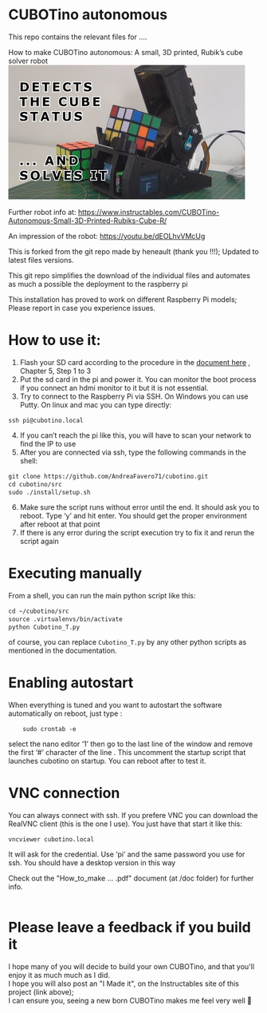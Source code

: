 # CUBOTino autonomous

This repo contains the relevant files for ....

How to make CUBOTino autonomous: A small, 3D printed, Rubik’s cube solver robot
![title image](/images/title.jpg)

Further robot info at: https://www.instructables.com/CUBOTino-Autonomous-Small-3D-Printed-Rubiks-Cube-R/

An impression of the robot: https://youtu.be/dEOLhvVMcUg

This is forked from the git repo made by heneault (thank you !!!); Updated to latest files versions.

This git repo simplifies the download of the individual files and automates as much a possible the deployment to the raspberry pi

This installation has proved to work on different Raspberry Pi models; Please report in case you experience issues.

# How to use it:
1. Flash your SD card according to the procedure in the [document here](doc/How_to_make_CUBOTino_autonomous_robot_20221028.pdf) , Chapter 5, Step 1 to 3
2. Put the sd card in the pi and power it. You can monitor the boot process if you connect an hdmi monitor to it but it is not essential. 
3. Try to connect to the Raspberry Pi via SSH. On Windows you can use Putty. On linux and mac you can type directly:
```
ssh pi@cubotino.local
```
4. If you can’t reach the pi like this, you will have to scan your network to find the IP to use
5. After you are connected via ssh, type the following commands in the shell:
```
git clone https://github.com/AndreaFavero71/cubotino.git
cd cubotino/src
sudo ./install/setup.sh
```
6. Make sure the script runs without error until the end. It should ask you to reboot. Type ‘y’ and hit enter. You should get the proper environment after reboot at that point
7. If there is any error during the script execution try to fix it and rerun the script again

# Executing manually
From a shell, you can run the main python script like this:
```
cd ~/cubotino/src
source .virtualenvs/bin/activate
python Cubotino_T.py
```
of course, you can replace `Cubotino_T.py` by any other python scripts as mentioned in the documentation.


# Enabling autostart
When everything is tuned and you want to autostart the software automatically on reboot, just type :
```
    sudo crontab -e
```
select the nano editor ‘1’ then go to the last line of the window and remove the first ‘#’ character of the line . This uncomment the startup script that launches cubotino on startup. You can reboot after to test it.

# VNC connection
You can always connect with ssh. If you prefere VNC you can download the RealVNC client (this is the one I use). You just have that start it like this:
```
vncviewer cubotino.local
```
It will ask for the credential. Use ‘pi’ and the same password you use for ssh. You should have a desktop version in this way

Check out the "How_to_make ...  .pdf" document (at /doc folder) for further info.<br /><br />


# Please leave a feedback if you build it
I hope many of you will decide to build your own CUBOTino, and that you'll enjoy it as much much as I did. <br />
I hope you will also post an "I Made it", on the Instructables site of this project (link above); <br />
I can ensure you, seeing a new born CUBOTino makes me feel very well 🙂
